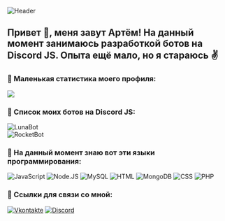 ![Header](https://i.imgur.com/B2NCzcR.png)

## Привет 👋, меня завут Артём! На данный момент занимаюсь разработкой ботов на Discord JS. Опыта ещё мало, но я стараюсь ✌️

### 📌 Маленькая статистика моего профиля:

![](https://komarev.com/ghpvc/?username=ChrisWalton16&style=flat-square&color=0db00b)

### 🤖 Список моих ботов на Discord JS:

![LunaBot](https://img.shields.io/badge/Luna%20Bot-Версия%3A%205.0.0-af10e8?style=for-the-badge&logo=discord&logoColor=af10e8)<br>
![RocketBot](https://img.shields.io/badge/Rocket%20Bot-Версия%3A%201.0.0-397f45?style=for-the-badge&logo=discord&logoColor=397f45)

### 💼 На данный момент знаю вот эти языки программирования:

![JavaScript](https://img.shields.io/badge/-Java%20Script-424242?style=for-the-badge&logo=javascript&logoColor=E9D54D)
![Node.JS](https://img.shields.io/badge/-Node%20JS-424242?style=for-the-badge&logo=node.js&logoColor=1ef742)
![MySQL](https://img.shields.io/badge/-MySQL-424242?style=for-the-badge&logo=mysql&logoColor=eb2d2d)
![HTML](https://img.shields.io/badge/-HTML-424242?style=for-the-badge&logo=HTML5&logoColor=E34F26)
![MongoDB](https://img.shields.io/badge/-MongoDB-424242?style=for-the-badge&logo=mongoDB&logoColor=47A248)
![CSS](https://img.shields.io/badge/-CSS-424242?style=for-the-badge&logo=css3&logoColor=1572B6)
![PHP](https://img.shields.io/badge/-PHP-424242?style=for-the-badge&logo=php&logoColor=777BB4)

### 📝 Ссылки для связи со мной:

[![Vkontakte](https://img.shields.io/badge/-VKONTAKTE-424242?style=for-the-badge&logo=vk&logoColor=3b96ff)](https://vk.com/chriswalton)
[![Discord](https://img.shields.io/badge/-DISCORD-424242?style=for-the-badge&logo=discord&logoColor=1d64b5)](https://clck.ru/SRNsg)
